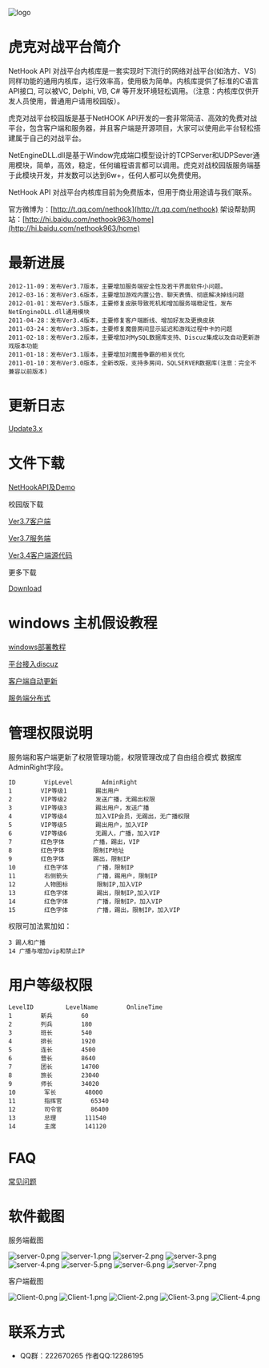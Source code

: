 ![logo](./docs/_static/img/logo.png "logo")

# 虎克对战平台简介

NetHook API 对战平台内核库是一套实现时下流行的网络对战平台(如浩方、VS)同样功能的通用内核库，运行效率高，使用极为简单。内核库提供了标准的C语言API接口, 可以被VC, Delphi, VB, C# 等开发环境轻松调用。（注意：内核库仅供开发人员使用，普通用户请用校园版）。

虎克对战平台校园版是基于NetHOOK API开发的一套非常简洁、高效的免费对战平台，包含客户端和服务器，并且客户端是开源项目，大家可以使用此平台轻松搭建属于自己的对战平台。

NetEngineDLL.dll是基于Window完成端口模型设计的TCPServer和UDPSever通用模块，简单，高效，稳定，任何编程语言都可以调用。虎克对战校园版服务端基于此模块开发，并发数可以达到6w+，任何人都可以免费使用。

NetHook API 对战平台内核库目前为免费版本，但用于商业用途请与我们联系。

官方微博为：[http://t.qq.com/nethook](http://t.qq.com/nethook)    架设帮助网站：[http://hi.baidu.com/nethook963/home](http://hi.baidu.com/nethook963/home)

# 最新进展

```
2012-11-09：发布Ver3.7版本，主要增加服务端安全性及若干界面软件小问题。
2012-03-16：发布Ver3.6版本，主要增加游戏内置公告、聊天表情、彻底解决掉线问题
2012-01-01：发布Ver3.5版本，主要修复皮肤导致死机和增加服务端稳定性，发布NetEngineDLL.dll通用模块
2011-04-28：发布Ver3.4版本，主要修复客户端断线、增加好友及更换皮肤
2011-03-24：发布Ver3.3版本，主要修复魔兽房间显示延迟和游戏过程中卡的问题
2011-02-18：发布Ver3.2版本，主要增加对MySQL数据库支持、Discuz集成以及自动更新游戏版本功能
2011-01-18：发布Ver3.1版本，主要增加对魔兽争霸的相关优化
2011-01-10：发布Ver3.0版本，全新改版，支持多房间，SQLSERVER数据库(注意：完全不兼容以前版本)
```

# 更新日志

[Update3.x](./docs/Update3.x.txt "Update3")

# 文件下载

[NetHookAPI及Demo](./package/NetHookApi.rar "NetHookApi")     

校园版下载

[Ver3.7客户端](./package/NetHookClient3.7.rar "NetHookClient3.7") 

[Ver3.7服务端](./package/NetHookServer3.7.rar "NetHookServer3.7")

[Ver3.4客户端源代码](./package/Source3.4.rar "Source3.4")

更多下载

[Download](http://www.net963.com/Download/)

# windows 主机假设教程

[windows部署教程](./docs/windows_install_zh.md "windows_install")

[平台接入discuz](./docs/mysql_discuz_zh.md "mysql_discuz")

[客户端自动更新](./docs/script_zh.md "script")

[服务端分布式](./docs/Distributed_zh.md "Distributed")

# 管理权限说明
服务端和客户端更新了权限管理功能，权限管理改成了自由组合模式 数据库AdminRight字段。

```
ID        VipLevel        AdminRight
1        VIP等级1        踢出用户
2        VIP等级2        发送广播，无踢出权限
3        VIP等级3        踢出用户，发送广播
4        VIP等级4        加入VIP会员，无踢出，无广播权限
5        VIP等级5        踢出用户，加入VIP
6        VIP等级6        无踢人，广播，加入VIP
7        红色字体        广播，踢出，VIP
8        红色字体        限制IP地址
9        红色字体        踢出，限制IP
10        红色字体        广播，限制IP
11        右侧箭头        广播，踢用户，限制IP
12        人物图标        限制IP,加入VIP
13        红色字体        踢出，限制IP,加入VIP
14        红色字体        广播，限制IP，加入VIP
15        红色字体        广播，踢出，限制IP，加入VIP

```

权限可加法累加如：

```
3 踢人和广播
14 广播与增加vip和禁止IP
```

# 用户等级权限

```
LevelID         LevelName        OnlineTime
1        新兵        60
2        列兵        180
3        班长        540
4        排长        1920
5        连长        4500
6        营长        8640
7        团长        14700
8        旅长        23040
9        师长        34020
10        军长        48000
11        指挥官        65340
12        司令官        86400
13        总理        111540
14        主席        141120
```

# FAQ

[常见问题](./docs/faq.md "faq")

# 软件截图

服务端截图

![server-0.png](./docs/_static/img/server-0.png )
![server-1.png](./docs/_static/img/server-1.png )
![server-2.png](./docs/_static/img/server-2.png )
![server-3.png](./docs/_static/img/server-3.png )
![server-4.png](./docs/_static/img/server-4.png )
![server-5.png](./docs/_static/img/server-5.png )
![server-6.png](./docs/_static/img/server-6.png )
![server-7.png](./docs/_static/img/server-7.png )

客户端截图

![Client-0.png](./docs/_static/img/Client-0.png )
![Client-1.png](./docs/_static/img/Client-1.png )
![Client-2.png](./docs/_static/img/Client-2.png )
![Client-3.png](./docs/_static/img/Client-3.png )
![Client-4.png](./docs/_static/img/Client-4.png )

# 联系方式

* QQ群：222670265  作者QQ:12286195